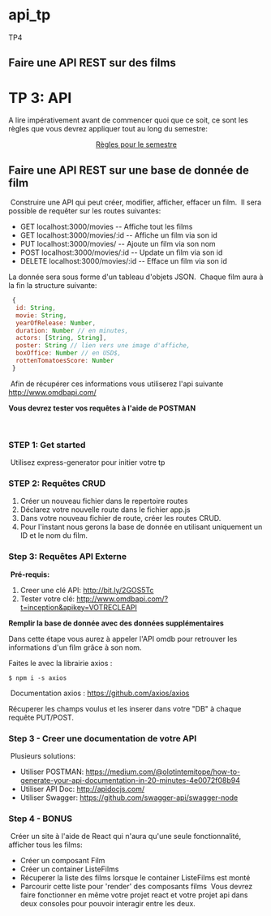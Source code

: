 # api_tp
TP4
## Faire une API REST sur des films
# TP 3: API

A lire impérativement avant de commencer quoi que ce soit, ce sont les règles que vous devrez appliquer tout au long du semestre:

<p align="center">
 <a href="https://github.com/clementAC/Instructions-Technologies-Web-OCRES-Ing4/blob/master/README.md">Règles pour le semestre</a>
</p>

## Faire une API REST sur une base de donnée de film
​
Construire une API qui peut créer, modifier, afficher, effacer un film.
​
Il sera possible de requêter sur les routes suivantes:
​
- GET localhost:3000/movies -- Affiche tout les films
- GET localhost:3000/movies/:id -- Affiche un film via son id
- PUT localhost:3000/movies/ -- Ajoute un film via son nom
- POST localhost:3000/movies/:id -- Update un film via son id
- DELETE localhost:3000/movies/:id -- Efface un film via son id
​

La donnée sera sous forme d'un tableau d'objets JSON.
​
Chaque film aura à la fin la structure suivante:
​
```js
 {
  id: String,
  movie: String,
  yearOfRelease: Number,
  duration: Number // en minutes,
  actors: [String, String],
  poster: String // lien vers une image d'affiche,
  boxOffice: Number // en USD$,
  rottenTomatoesScore: Number
 }
```
​
Afin de récupérer ces informations vous utiliserez l'api suivante http://www.omdbapi.com/
​

**Vous devrez tester vos requêtes à l'aide de POSTMAN**

​
### STEP 1: Get started
​
Utilisez express-generator pour initier votre tp
​
### STEP 2: Requêtes CRUD


1. Créer un nouveau fichier dans le repertoire routes
2. Déclarez votre nouvelle route dans le fichier app.js
3. Dans votre nouveau fichier de route, créer les routes CRUD.
4. Pour l'instant nous gerons la base de donnée en utilisant uniquement un ID et le nom du film.
​
### Step 3: Requêtes API Externe
​
**Pré-requis:**
​
1. Creer une clé API: http://bit.ly/2GOS5Tc
​
2. Tester votre clé: http://www.omdbapi.com/?t=inception&apikey=VOTRECLEAPI

**Remplir la base de donnée avec des données supplémentaires**

Dans cette étape vous aurez à appeler l'API omdb pour retrouver les informations d'un film grâce à son nom. 

Faites le avec la librairie axios :
​
```shell
$ npm i -s axios
```
​
Documentation axios : https://github.com/axios/axios

Récuperer les champs voulus et les inserer dans votre "DB" à chaque requête PUT/POST.


### Step 3 - Creer une documentation de votre API
​
Plusieurs solutions:
​
- Utiliser POSTMAN: https://medium.com/@olotintemitope/how-to-generate-your-api-documentation-in-20-minutes-4e0072f08b94
​
- Utiliser API Doc: http://apidocjs.com/
​
- Utiliser Swagger: https://github.com/swagger-api/swagger-node
​
### Step 4 - BONUS
​
Créer un site à l'aide de React qui n'aura qu'une seule fonctionnalité, afficher tous les films:
​
- Créer un composant Film
- Créer un container ListeFilms
- Récuperer la liste des films lorsque le container ListeFilms est monté
- Parcourir cette liste pour 'render' des composants films
​
Vous devrez faire fonctionner en même votre projet react et votre projet api dans deux consoles pour pouvoir interagir entre les deux.
